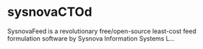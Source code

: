 # sysnovaCTOd
SysnovaFeed is a revolutionary free/open-source least-cost feed formulation software by Sysnova Information Systems L…

